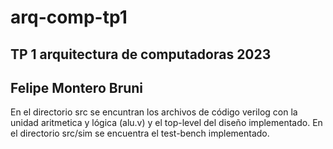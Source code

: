 # arq-comp-tp1
## TP 1 arquitectura de computadoras 2023

## Felipe Montero Bruni

En el directorio src se encuntran los archivos de código verilog con la unidad aritmetica y lógica (alu.v) y el top-level del diseño implementado.
En el directorio src/sim se encuentra el test-bench implementado.
